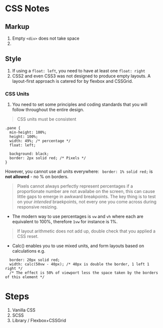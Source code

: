 # CSS Notes

## Markup

1. Empty `<div>` does not take space
2. 

## Style

1. If using a `float: left`, you need to have at least one `float: right`
2. CSS2 and even CSS3 was not designed to produce empty layouts. A layout-first approach is catered for by flexbox and CSSGrid.

### CSS Units

1. You need to set some principles and coding standards that you will follow throughout the entire design.

> CSS units must be consistent

```
.pane {
  min-height: 100%;
  height: 100%;
  width: 49%; /* percentage */
  float: left;

  background: black;
  border: 2px solid red; /* Pixels */
}
```
However, you cannot use all units everywhere: ` border: 1% solid red;` is **not allowed** - no % on borders.

> Pixels cannot always perfectly represent percentages if a proportionate number are not availabe on the screen, this can cause little gaps to emerge in awkward breakpoints. The key thing is to test on your *intended* braekpoints, not every one you come across during responsive resizing.

- The modern way to use percentages is `vw` and `vh` where each are equivalent to 100%, therefore `1vw` for instance is 1%.

> If layout arithmetic does not add up, double check that you applied a CSS reset.

- Calc() enables you to use mixed units, and form layouts based on calculations
e.g.
```
  border: 20px solid red;
  width: calc(50vw - 40px); /* 40px is double the border, 1 left 1 right */
  /* The effect is 50% of viewport less the space taken by the borders of this element */  
```


# Steps

1. Vanilla CSS
2. SCSS
3. Library / Flexbox+CSSGrid